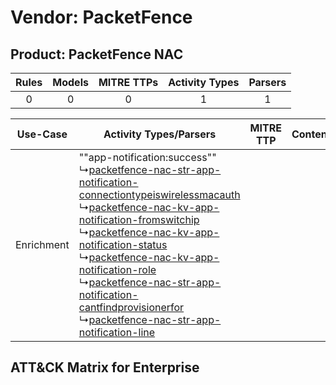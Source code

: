 Vendor: PacketFence
===================
Product: PacketFence NAC
------------------------
| Rules | Models | MITRE TTPs | Activity Types | Parsers |
|:-----:|:------:|:----------:|:--------------:|:-------:|
|   0   |   0    |     0      |       1        |    1    |

|  Use-Case  | Activity Types/Parsers    | MITRE TTP | Content    |
|:----------:| ---- | --------- | ---- |
| Enrichment |  ""app-notification:success""<br> ↳[packetfence-nac-str-app-notification-connectiontypeiswirelessmacauth](Ps/pC_packetfencenacstrappnotificationconnectiontypeiswirelessmacauth.md)<br> ↳[packetfence-nac-kv-app-notification-fromswitchip](Ps/pC_packetfencenackvappnotificationfromswitchip.md)<br> ↳[packetfence-nac-kv-app-notification-status](Ps/pC_packetfencenackvappnotificationstatus.md)<br> ↳[packetfence-nac-kv-app-notification-role](Ps/pC_packetfencenackvappnotificationrole.md)<br> ↳[packetfence-nac-str-app-notification-cantfindprovisionerfor](Ps/pC_packetfencenacstrappnotificationcantfindprovisionerfor.md)<br> ↳[packetfence-nac-str-app-notification-line](Ps/pC_packetfencenacstrappnotificationline.md)<br> |    | [](RM/r_m_packetfence_packetfence_nac_Enrichment.md) |

ATT&CK Matrix for Enterprise
----------------------------
